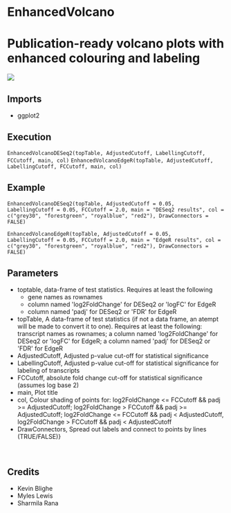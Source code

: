 # EnhancedVolcano
<h1>Publication-ready volcano plots with enhanced colouring and labeling</h1>
<img src="https://github.com/kevinblighe/EnhancedVolcano/blob/master/vignettes/Volcano.png">
<br>
<h2>Imports</h2>
<ul>
  <li>ggplot2</li>
  </ul>
<h2>Execution</h2>
<code>EnhancedVolcanoDESeq2(topTable, AdjustedCutoff, LabellingCutoff, FCCutoff, main, col)</code>
<code>EnhancedVolcanoEdgeR(topTable, AdjustedCutoff, LabellingCutoff, FCCutoff, main, col)</code>
<br>
<h2>Example</h2

<code>EnhancedVolcanoDESeq2(topTable, AdjustedCutoff = 0.05, LabellingCutoff = 0.05, FCCutoff = 2.0, main = "DESeq2 results", col = c("grey30", "forestgreen", "royalblue", "red2"), DrawConnectors = FALSE)</code>

<code>EnhancedVolcanoEdgeR(topTable, AdjustedCutoff = 0.05, LabellingCutoff = 0.05, FCCutoff = 2.0, main = "EdgeR results", col = c("grey30", "forestgreen", "royalblue", "red2"), DrawConnectors = FALSE)</code>
<br>
<h2>Parameters</h2>
<ul>
<li>toptable, data-frame of test statistics. Requires at least the following
  <ul>
    <li>gene names as rownames</li>
  <li>column named 'log2FoldChange' for DESeq2 or 'logFC' for EdgeR</li>
    <li>column named 'padj' for DESeq2 or 'FDR' for EdgeR</li>
  </ul>
<li>topTable, A data-frame of test statistics (if not a data frame, an atempt will be made to convert it to one). Requires at least the following: transcript names as rownames; a column named 'log2FoldChange' for DESeq2 or 'logFC' for EdgeR; a column named 'padj' for DESeq2 or 'FDR' for EdgeR</li>
<li>AdjustedCutoff, Adjusted p-value cut-off for statistical significance</li>
<li>LabellingCutoff, Adjusted p-value cut-off for statistical significance for labeling of transcripts</li>
<li>FCCutoff, absolute fold change cut-off for statistical significance (assumes log base 2)</li>
<li>main, Plot title</li>
<li>col, Colour shading of points for: log2FoldChange <= FCCutoff && padj >= AdjustedCutoff; log2FoldChange > FCCutoff && padj >= AdjustedCutoff; log2FoldChange <= FCCutoff && padj < AdjustedCutoff, log2FoldChange > FCCutoff && padj < AdjustedCutoff</li>
  <li>DrawConnectors, Spread out labels and connect to points by lines (TRUE/FALSE)}</li>
  </ul>
<br>
<h2>Credits</h2>
<ul>
  <li>Kevin Blighe</li>
  <li>Myles Lewis</li>
  <li>Sharmila Rana</li>
</ul>
